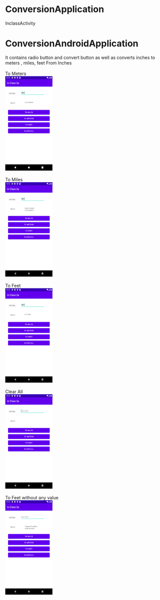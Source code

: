 # ConversionApplication
InclassActivity
# ConversionAndroidApplication
It contains radio button and convert button as well as converts inches to meters , miles, feet
From Inches
<br>
<br>
To Meters
<br>
<img src="https://github.com/ShaishavMaisuria/ConversionApplication/blob/master/ProjectPictures/Screenshot_1611805449.png" width="150" height="300">
<br>
<br>
To Miles
<br>
<img src="https://github.com/ShaishavMaisuria/ConversionApplication/blob/master/ProjectPictures/Screenshot_1611805456.png" width="150" height="300">
<br>
<br>
To Feet
<br>
<img src="https://github.com/ShaishavMaisuria/ConversionApplication/blob/master/ProjectPictures/Screenshot_1611805458.png" width="150" height="300">
<br>
<br>
Clear All
<br>
<img src="https://github.com/ShaishavMaisuria/ConversionApplication/blob/master/ProjectPictures/Screenshot_1611805464.png" width="150" height="300">
<br><br>
To Feet without any value
<br>
<img src="https://github.com/ShaishavMaisuria/ConversionApplication/blob/master/ProjectPictures/Screenshot_1611805471.png" width="150" height="300">
<br><br>

